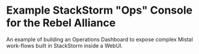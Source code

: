 # Example StackStorm "Ops" Console for the Rebel Alliance

An example of building an Operations Dashboard to expose complex Mistal work-flows built in StackStorm inside a WebUI.

